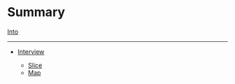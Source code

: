 # Summary

[Into](index.md)

---

- [Interview](interview/README.md)

  - [Slice](interview/go/slice/README.md)
  - [Map](interview/go/map/README.md)

  

